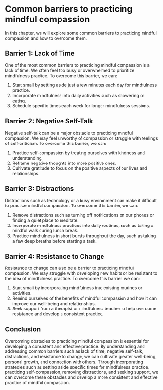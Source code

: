 Common barriers to practicing mindful compassion
=======================================================================================================

In this chapter, we will explore some common barriers to practicing mindful compassion and how to overcome them.

Barrier 1: Lack of Time
-----------------------

One of the most common barriers to practicing mindful compassion is a lack of time. We often feel too busy or overwhelmed to prioritize mindfulness practice. To overcome this barrier, we can:

1. Start small by setting aside just a few minutes each day for mindfulness practice.
2. Incorporate mindfulness into daily activities such as showering or eating.
3. Schedule specific times each week for longer mindfulness sessions.

Barrier 2: Negative Self-Talk
-----------------------------

Negative self-talk can be a major obstacle to practicing mindful compassion. We may feel unworthy of compassion or struggle with feelings of self-criticism. To overcome this barrier, we can:

1. Practice self-compassion by treating ourselves with kindness and understanding.
2. Reframe negative thoughts into more positive ones.
3. Cultivate gratitude to focus on the positive aspects of our lives and relationships.

Barrier 3: Distractions
-----------------------

Distractions such as technology or a busy environment can make it difficult to practice mindful compassion. To overcome this barrier, we can:

1. Remove distractions such as turning off notifications on our phones or finding a quiet place to meditate.
2. Incorporate mindfulness practices into daily routines, such as taking a mindful walk during lunch break.
3. Practice mindfulness in short bursts throughout the day, such as taking a few deep breaths before starting a task.

Barrier 4: Resistance to Change
-------------------------------

Resistance to change can also be a barrier to practicing mindful compassion. We may struggle with developing new habits or be resistant to the idea of mindfulness practice. To overcome this barrier, we can:

1. Start small by incorporating mindfulness into existing routines or activities.
2. Remind ourselves of the benefits of mindful compassion and how it can improve our well-being and relationships.
3. Seek support from a therapist or mindfulness teacher to help overcome resistance and develop a consistent practice.

Conclusion
----------

Overcoming obstacles to practicing mindful compassion is essential for developing a consistent and effective practice. By understanding and addressing common barriers such as lack of time, negative self-talk, distractions, and resistance to change, we can cultivate greater well-being, personal growth, and connection with others. Through incorporating strategies such as setting aside specific times for mindfulness practice, practicing self-compassion, removing distractions, and seeking support, we can overcome these obstacles and develop a more consistent and effective practice of mindful compassion.


